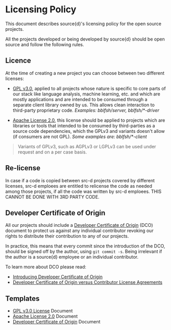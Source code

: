 # Licensing Policy

This document describes source{d}'s licensing policy for the open source
projects.

All the projects developed or being developed by source{d} should be open source and follow the
following rules.

## Licence

At the time of creating a new project you can choose between two different
licenses:

- [GPL v3.0](https://www.gnu.org/licenses/gpl.html), applied to all projects whose nature is specific to core parts of our stack like language analysis, machine learning, etc. and which are mostly applications and are intended to be consumed through a separate client library owned by us. This allows clean interaction to third-party proprietary code. _Examples: bblfsh/server, bblfsh/*-driver_


- [Apache License 2.0](https://www.apache.org/licenses/LICENSE-2.0), this license should be applied to projects which are libraries or tools that intended to be consumed by third-parties as a source code dependencies, which the GPLv3 and variants doesn't allow (if consumers are not GPL). _Some examples are: bblfsh/*-client_

> Variants of GPLv3, such as AGPLv3 or LGPLv3 can be used under request and on a per case basis.

## Re-license
In case if a code is copied between src-d projects covered by different licenses, src-d emploees are entitled to relicense the code as needed among those projects, if all the code was written by src-d emploees. THIS CANNOT BE DONE WITH 3RD PARTY CODE.

## Developer Certificate of Origin

All our projects should include a [Developer Certificate of Origin](https://developercertificate.org/) (DCO) document to protect us against any individual contributor revoking our rights to distribute their contribution to any of our projects.

In practice, this means that every commit since the introduction of the DCO, should be signed off by the author, using `git commit -s`. Being irrelevant if the author is a source{d} employee or an individual contributor.

To learn more about DCO please read:

- [Introducing Developer Certificate of Origin](https://blog.chef.io/2016/09/19/introducing-developer-certificate-of-origin/)
- [Developer Certificate of Origin versus Contributor License Agreements](https://julien.ponge.org/blog/developer-certificate-of-origin-versus-contributor-license-agreements/)


## Templates

- [GPL v3.0 License](documents/gpl/LICENSE) Document
- [Apache License 2.0](documents/apache/LICENSE) Document
- [Developer Certificate of Origin](documents/gpl/DCO) Document
